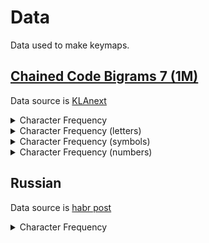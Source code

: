 # Data

Data used to make keymaps.

## [Chained Code Bigrams 7 (1M)](./Chained_Code_Bigrams_7_(1M).txt)

Data source is [KLAnext](https://klanext.keyboard-design.com/)

<details>
  <summary>Character Frequency</summary>

| Rank | Character | Appearances | Percent |
|------|-----------|-------------|---------|
| #1   | ␣          | 248744      | 24.87   |
| #2   | e         | 50825       | 5.08    |
| #3   | t         | 41112       | 4.11    |
| #4   | ⮐         | 36003       | 3.60    |
| #5   | n         | 35600       | 3.56    |
| #6   | i         | 34119       | 3.41    |
| #7   | r         | 33318       | 3.33    |
| #8   | a         | 30167       | 3.02    |
| #9   | o         | 28031       | 2.80    |
| #10  | s         | 27632       | 2.76    |
| #11  | l         | 20920       | 2.09    |
| #12  | (         | 19047       | 1.90    |
| #13  | )         | 19005       | 1.90    |
| #14  | d         | 17307       | 1.73    |
| #15  | c         | 15746       | 1.57    |
| #16  | ,         | 14855       | 1.49    |
| #17  | u         | 14646       | 1.46    |
| #18  | p         | 13362       | 1.34    |
| #19  | m         | 13073       | 1.31    |
| #20  | f         | 11862       | 1.19    |
| #21  | =         | 11207       | 1.12    |
| #22  | "         | 10845       | 1.08    |
| #23  | .         | 10467       | 1.05    |
| #24  | h         | 10248       | 1.02    |
| #25  | -         | 10187       | 1.02    |
| #26  | 1         | 10097       | 1.01    |
| #27  | 0         | 9667        | 0.97    |
| #28  | g         | 8978        | 0.90    |
| #29  | ;         | 7759        | 0.78    |
| #30  | b         | 7425        | 0.74    |
| #31  | :         | 6938        | 0.69    |
| #32  | y         | 6140        | 0.61    |
| #33  | x         | 5808        | 0.58    |
| #34  | 2         | 5665        | 0.57    |
| #35  | ⭾         | 5352        | 0.54    |
| #36  | w         | 5212        | 0.52    |
| #37  | ]         | 4747        | 0.47    |
| #38  | [         | 4734        | 0.47    |
| #39  | _         | 4693        | 0.47    |
| #40  | v         | 4671        | 0.47    |
| #41  | T         | 4418        | 0.44    |
| #42  | I         | 4415        | 0.44    |
| #43  | S         | 4388        | 0.44    |
| #44  | E         | 4334        | 0.43    |
| #45  | '         | 4053        | 0.41    |
| #46  | N         | 3849        | 0.38    |
| #47  | /         | 3736        | 0.37    |
| #48  | {         | 3712        | 0.37    |
| #49  | A         | 3700        | 0.37    |
| #50  | R         | 3696        | 0.37    |
| #51  | }         | 3676        | 0.37    |
| #52  | +         | 3578        | 0.36    |
| #53  | &gt;      | 3505        | 0.35    |
| #54  | $         | 3404        | 0.34    |
| #55  | *         | 3384        | 0.34    |
| #56  | L         | 3219        | 0.32    |
| #57  | C         | 3218        | 0.32    |
| #58  | 3         | 3139        | 0.31    |
| #59  | k         | 3063        | 0.31    |
| #60  | D         | 2896        | 0.29    |
| #61  | O         | 2869        | 0.29    |
| #62  | P         | 2778        | 0.28    |
| #63  | F         | 2533        | 0.25    |
| #64  | 5         | 2467        | 0.25    |
| #65  | 4         | 2461        | 0.25    |
| #66  | &lt;      | 2429        | 0.24    |
| #67  | #         | 2275        | 0.23    |
| #68  | M         | 2087        | 0.21    |
| #69  | B         | 2017        | 0.20    |
| #70  | 6         | 1882        | 0.19    |
| #71  | %         | 1850        | 0.18    |
| #72  | 9         | 1606        | 0.16    |
| #73  | 8         | 1582        | 0.16    |
| #74  | 7         | 1523        | 0.15    |
| #75  | q         | 1430        | 0.14    |
| #76  | j         | 1352        | 0.14    |
| #77  | \         | 1328        | 0.13    |
| #78  | z         | 1313        | 0.13    |
| #79  | W         | 1244        | 0.12    |
| #80  | G         | 1243        | 0.12    |
| #81  | !         | 1231        | 0.12    |
| #82  | U         | 1201        | 0.12    |
| #83  | &#124;    | 1191        | 0.12    |
| #84  | H         | 1124        | 0.11    |
| #85  | &amp;     | 974         | 0.10    |
| #86  | ~         | 871         | 0.09    |
| #87  | V         | 836         | 0.08    |
| #88  | X         | 803         | 0.08    |
| #89  | @         | 792         | 0.08    |
| #90  | Y         | 664         | 0.07    |
| #91  | ?         | 586         | 0.06    |
| #92  | K         | 431         | 0.04    |
| #93  | ^         | 345         | 0.03    |
| #94  | Q         | 319         | 0.03    |
| #95  | `         | 282         | 0.03    |
| #96  | J         | 268         | 0.03    |
| #97  | Z         | 246         | 0.02    |

</details>

<details>
  <summary>Character Frequency (letters)</summary>

|  #  | Rank | Character | Appearances | Percent |
|-----|------|-----------|-------------|---------|
| 1   | #2   | e         | 50825       | 5.08    |
| 2   | #3   | t         | 41112       | 4.11    |
| 3   | #5   | n         | 35600       | 3.56    |
| 4   | #6   | i         | 34119       | 3.41    |
| 5   | #7   | r         | 33318       | 3.33    |
| 6   | #8   | a         | 30167       | 3.02    |
| 7   | #9   | o         | 28031       | 2.80    |
| 8   | #10  | s         | 27632       | 2.76    |
| 9   | #11  | l         | 20920       | 2.09    |
| 10  | #14  | d         | 17307       | 1.73    |
| 11  | #15  | c         | 15746       | 1.57    |
| 12  | #17  | u         | 14646       | 1.46    |
| 13  | #18  | p         | 13362       | 1.34    |
| 14  | #19  | m         | 13073       | 1.31    |
| 15  | #20  | f         | 11862       | 1.19    |
| 16  | #24  | h         | 10248       | 1.02    |
| 17  | #28  | g         | 8978        | 0.90    |
| 18  | #30  | b         | 7425        | 0.74    |
| 19  | #32  | y         | 6140        | 0.61    |
| 20  | #33  | x         | 5808        | 0.58    |
| 21  | #36  | w         | 5212        | 0.52    |
| 22  | #40  | v         | 4671        | 0.47    |
| 23  | #59  | k         | 3063        | 0.31    |
| 24  | #75  | q         | 1430        | 0.14    |
| 25  | #76  | j         | 1352        | 0.14    |
| 26  | #78  | z         | 1313        | 0.13    |

</details>

<details>
  <summary>Character Frequency (symbols)</summary>

|  #  | Rank | Character | Appearances | Percent |
|-----|------|-----------|-------------|---------|
| 1   | #12  | (         | 19047       | 1.90    |
| 2   | #13  | )         | 19005       | 1.90    |
| 3   | #16  | ,         | 14855       | 1.49    |
| 4   | #21  | =         | 11207       | 1.12    |
| 5   | #22  | "         | 10845       | 1.08    |
| 6   | #23  | .         | 10467       | 1.05    |
| 7   | #25  | -         | 10187       | 1.02    |
| 8   | #29  | ;         | 7759        | 0.78    |
| 9   | #31  | :         | 6938        | 0.69    |
| 10  | #37  | ]         | 4747        | 0.47    |
| 11  | #38  | [         | 4734        | 0.47    |
| 12  | #39  | _         | 4693        | 0.47    |
| 13  | #45  | '         | 4053        | 0.41    |
| 14  | #47  | /         | 3736        | 0.37    |
| 15  | #48  | {         | 3712        | 0.37    |
| 16  | #51  | }         | 3676        | 0.37    |
| 17  | #52  | +         | 3578        | 0.36    |
| 18  | #53  | &gt;      | 3505        | 0.35    |
| 19  | #54  | $         | 3404        | 0.34    |
| 20  | #55  | *         | 3384        | 0.34    |
| 21  | #66  | &lt;      | 2429        | 0.24    |
| 22  | #67  | #         | 2275        | 0.23    |
| 23  | #71  | %         | 1850        | 0.18    |
| 24  | #77  | \         | 1328        | 0.13    |
| 25  | #81  | !         | 1231        | 0.12    |
| 26  | #83  | &#124;    | 1191        | 0.12    |
| 27  | #85  | &amp;     | 974         | 0.10    |
| 28  | #86  | ~         | 871         | 0.09    |
| 29  | #89  | @         | 792         | 0.08    |
| 30  | #91  | ?         | 586         | 0.06    |
| 31  | #93  | ^         | 345         | 0.03    |
| 32  | #95  | `         | 282         | 0.03    |

</details>

<details>
  <summary>Character Frequency (numbers)</summary>

|  #  | Rank | Character | Appearances | Percent |
|-----|------|-----------|-------------|---------|
| 1   | #26  | 1         | 10097       | 1.01    |
| 2   | #27  | 0         | 9667        | 0.97    |
| 3   | #34  | 2         | 5665        | 0.57    |
| 4   | #58  | 3         | 3139        | 0.31    |
| 5   | #64  | 5         | 2467        | 0.25    |
| 6   | #65  | 4         | 2461        | 0.25    |
| 7   | #70  | 6         | 1882        | 0.19    |
| 8   | #72  | 9         | 1606        | 0.16    |
| 9   | #73  | 8         | 1582        | 0.16    |
| 10  | #74  | 7         | 1523        | 0.15    |

</details>

## Russian

Data source is [habr post](https://habr.com/ru/articles/717912/)

<details>
  <summary>Character Frequency</summary>

|  #  | Буква | Переписка | Литература | Переписка, % | Литература, % | Итог, % |
|-----|-------|-----------|------------|--------------|---------------|---------|
| 1   | о     | 16 499    | 1 665 437  | 11,36        | 11,30         | 11,33   |
| 2   | е     | 12 100    | 1 225 380  | 8,33         | 8,31          | 8,32    |
| 3   | а     | 12 025    | 1 206 385  | 8,28         | 8,18          | 8,23    |
| 4   | н     | 9 870     | 971 466    | 6,80         | 6,59          | 6,69    |
| 5   | и     | 9 330     | 987 363    | 6,42         | 6,70          | 6,56    |
| 6   | т     | 9 909     | 869 850    | 6,82         | 5,90          | 6,36    |
| 7   | с     | 7 785     | 782 540    | 5,36         | 5,31          | 5,33    |
| 8   | л     | 6 990     | 732 077    | 4,81         | 4,97          | 4,89    |
| 9   | в     | 6 006     | 690 775    | 4,14         | 4,69          | 4,41    |
| 10  | р     | 5 466     | 631 131    | 3,76         | 4,28          | 4,02    |
| 11  | м     | 4 994     | 453 099    | 3,44         | 3,07          | 3,26    |
| 12  | к     | 4 019     | 498 825    | 2,77         | 3,38          | 3,08    |
| 13  | д     | 4 132     | 447 063    | 2,84         | 3,03          | 2,94    |
| 14  | п     | 3 873     | 391 059    | 2,67         | 2,65          | 2,66    |
| 15  | у     | 3 445     | 414 109    | 2,37         | 2,81          | 2,59    |
| 16  | я     | 4 031     | 324 388    | 2,78         | 2,20          | 2,49    |
| 17  | ь     | 3 229     | 288 934    | 2,22         | 1,96          | 2,09    |
| 18  | ы     | 2 765     | 278 348    | 1,90         | 1,89          | 1,90    |
| 19  | б     | 2 841     | 257 856    | 1,96         | 1,75          | 1,85    |
| 20  | ч     | 2 715     | 232 247    | 1,87         | 1,58          | 1,72    |
| 21  | з     | 2 304     | 249 073    | 1,59         | 1,69          | 1,64    |
| 22  | г     | 1 918     | 277 678    | 1,32         | 1,88          | 1,60    |
| 23  | й     | 1 670     | 162 587    | 1,15         | 1,10          | 1,13    |
| 24  | ж     | 1 333     | 158 340    | 0,92         | 1,07          | 1,00    |
| 25  | ш     | 1 217     | 132 427    | 0,84         | 0,90          | 0,87    |
| 26  | х     | 1 137     | 124 087    | 0,78         | 0,84          | 0,81    |
| 27  | ю     | 1 016     | 96 210     | 0,70         | 0,65          | 0,68    |
| 28  | ё     | 963       | 31 004     | 0,66         | 0,21          | 0,44    |
| 29  | э     | 536       | 42 166     | 0,37         | 0,29          | 0,33    |
| 30  | ц     | 412       | 48 070     | 0,28         | 0,33          | 0,30    |
| 31  | щ     | 447       | 42 972     | 0,31         | 0,29          | 0,30    |
| 32  | ф     | 191       | 23 084     | 0,13         | 0,16          | 0,14    |
| 33  | ъ     | 75        | 5 118      | 0,05         | 0,03          | 0,04    |

</details>
